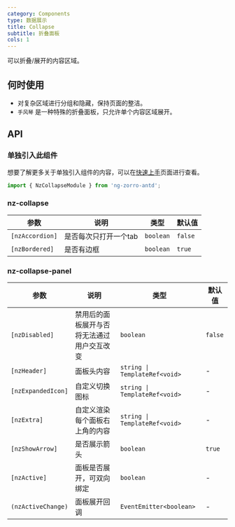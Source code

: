 ```yaml
---
category: Components
type: 数据展示
title: Collapse
subtitle: 折叠面板
cols: 1
---
```


可以折叠/展开的内容区域。

## 何时使用

- 对复杂区域进行分组和隐藏，保持页面的整洁。
- `手风琴` 是一种特殊的折叠面板，只允许单个内容区域展开。

## API

### 单独引入此组件

想要了解更多关于单独引入组件的内容，可以在[快速上手](/docs/getting-started/zh#单独引入某个组件)页面进行查看。

```ts
import { NzCollapseModule } from 'ng-zorro-antd';
```

### nz-collapse

| 参数 | 说明 | 类型 | 默认值 |
| --- | --- | --- | --- |
| `[nzAccordion]` | 是否每次只打开一个tab | `boolean` | `false` |
| `[nzBordered]` | 是否有边框 | `boolean` | `true` |

### nz-collapse-panel

| 参数 | 说明 | 类型 | 默认值 |
| --- | --- | --- | --- |
| `[nzDisabled]` | 禁用后的面板展开与否将无法通过用户交互改变 | `boolean` | `false` |
| `[nzHeader]` | 面板头内容 | `string \| TemplateRef<void>` | - |
| `[nzExpandedIcon]` | 自定义切换图标 | `string \| TemplateRef<void>` | - |
| `[nzExtra]` | 自定义渲染每个面板右上角的内容 | `string \| TemplateRef<void>` | - |
| `[nzShowArrow]` | 是否展示箭头 | `boolean` | `true` |
| `[nzActive]` | 面板是否展开，可双向绑定 | `boolean` | - |
| `(nzActiveChange)` | 面板展开回调 | `EventEmitter<boolean>` | - |
